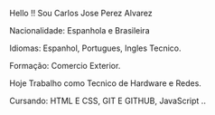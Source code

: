 Hello !! Sou Carlos Jose Perez Alvarez

Nacionalidade: Espanhola e Brasileira

Idiomas: Espanhol, Portugues, Ingles Tecnico.

Formação: Comercio Exterior.

Hoje Trabalho como Tecnico de Hardware e Redes.

Cursando: HTML E CSS, GIT E GITHUB, JavaScript ..

